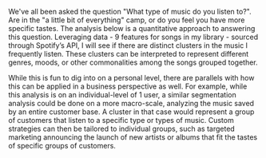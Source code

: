 We've all been asked the question "What type of music do you listen to?".  Are in the "a little bit of everything" camp, or do you feel you have more specific tastes.   The analysis below is a quantitative approach to answering this question.  Leveraging data - 9 features for songs in my library - sourced through Spotify’s API, I will see if there are distinct clusters in the music I frequently listen.  These clusters can be interpreted to represent different genres, moods, or other commonalities among the songs grouped together.

While this is fun to dig into on a personal level, there are parallels with how this can be applied in a business perspective as well.  For example, while this analysis is on an individual-level of 1 user, a similar segmentation analysis could be done on a more macro-scale, analyzing the music saved by an entire customer base.  A cluster in that case would represent a group of customers that listen to a specific type or types of music.  Custom strategies can then be tailored to individual groups, such as targeted marketing announcing the launch of new artists or albums that fit the tastes of specific groups of customers.
